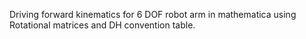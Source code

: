 Driving forward kinematics for 6 DOF robot arm in mathematica using Rotational matrices and DH convention table.
